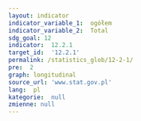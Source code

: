 ```yaml
---
layout: indicator
indicator_variable_1:  ogółem
indicator_variable_2:  Total
sdg_goal: 12
indicator:  12.2.1
target_id:  '12.2.1'
permalink: /statistics_glob/12-2-1/
pre:  2
graph: longitudinal
source_url: 'www.stat.gov.pl'
lang:  pl
kategorie:  null
zmienne: null
---
```

